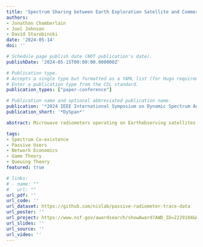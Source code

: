 ```yaml
---
title: 'Spectrum Sharing between Earth Exploration Satellite and Commercial Services: An Economic Feasibility Analysis'
authors:
- Jonathan Chamberlain
- Joel Johnson
- David Starobinski
date: '2024-05-14'
doi: ''

# Schedule page publish date (NOT publication's date).
publishDate: '2024-05-15T00:00:00.000000Z'

# Publication type.
# Accepts a single type but formatted as a YAML list (for Hugo requirements).
# Enter a publication type from the CSL standard.
publication_types: ["paper-conference"]

# Publication name and optional abbreviated publication name.
publication: '*2024 IEEE International Symposium on Dynamic Spectrum Access Networks*'
publication_short: '*DySpan*'

abstract: Microwave radiometers operating on Earthobserving satellites provide critical support for weather forecasting as well as oceanographic, atmospheric, and geophysical monitoring. Maintaining spectrum access is vital for continued support of these observations which are easily corrupted by any anthropogenic transmissions occurring within the time-frequency space utilized by the radiometers. Despite these requirements, spectrum sharing is also well motivated to accommodate the ongoing expansion of high band 5G systems, given the relative sparsity in time of radiometer spectrum access at a specific location. In this paper, we propose a joint queuing and game-theoretic model to evaluate the conditions under which commercial users have incentive to utilize shared spectrum in the face of preemptions by Earth Exploration Satellite Service (EESS) users. The model is justified using real traces of EESS Spectrum access, which are made publicly available to the research community. We assume commercial users are served by a provider charging a pay-as-you-go admission fee. We determine that in such a scenario, the resulting Nash Equilibrium is unique. However, increasing the fraction of commercial users opting to utilize available spectrum lowers the incentive for newly arriving users to follow suit, impacting provider profits from admission fees. Furthermore, we show that the socially optimal state is attained with the profit-maximizing fee. These results demonstrate the potential for temporal sharing between space-based Earth observing microwave radiometers and commercial users in a manner providing societal benefits.

tags:
- Spectrum Co-existence
- Passive Users
- Network Economics 
- Game Theory 
- Queuing Theory
featured: true

# links:
# - name: ""
#   url: ""
url_pdf: ''
url_code: ''
url_dataset: https://github.com/nislab/passive-radiometer-trace-data
url_poster: ''
url_project: https://www.nsf.gov/awardsearch/showAward?AWD_ID=2229104&HistoricalAwards=false
url_slides: ''
url_source: ''
url_video: ''
---
```


